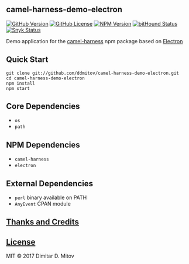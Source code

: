 camel-harness-demo-electron
--------------------------------------------------------------------------------

[![GitHub Version](https://img.shields.io/github/release/ddmitov/camel-harness-demo-electron.svg)](https://github.com/ddmitov/camel-harness-demo-electron/releases)
[![GitHub License](https://img.shields.io/badge/License-MIT-yellow.svg)](./LICENSE.md)
[![NPM Version](https://img.shields.io/npm/v/camel-harness-demo-electron.svg)](https://www.npmjs.com/package/camel-harness-demo-electron)
[![bitHound Status](https://www.bithound.io/github/ddmitov/camel-harness-demo-electron/badges/code.svg)](https://www.bithound.io/github/ddmitov/camel-harness-demo-electron)
[![Snyk Status](https://snyk.io/test/github/ddmitov/camel-harness-demo-electron/badge.svg)](https://snyk.io/test/github/ddmitov/camel-harness-demo-electron)  

Demo application for the [camel-harness](https://www.npmjs.com/package/camel-harness) npm package based on [Electron](http://electron.atom.io/)

## Quick Start
``git clone git://github.com/ddmitov/camel-harness-demo-electron.git``  
``cd camel-harness-demo-electron``  
``npm install``  
``npm start``

## Core Dependencies
* ``os``
* ``path``

## NPM Dependencies
* ``camel-harness``
* ``electron``

## External Dependencies
* ``perl`` binary available on PATH
* ``AnyEvent`` CPAN module

## [Thanks and Credits](./CREDITS.md)

## [License](./LICENSE.md)
MIT © 2017 Dimitar D. Mitov  
